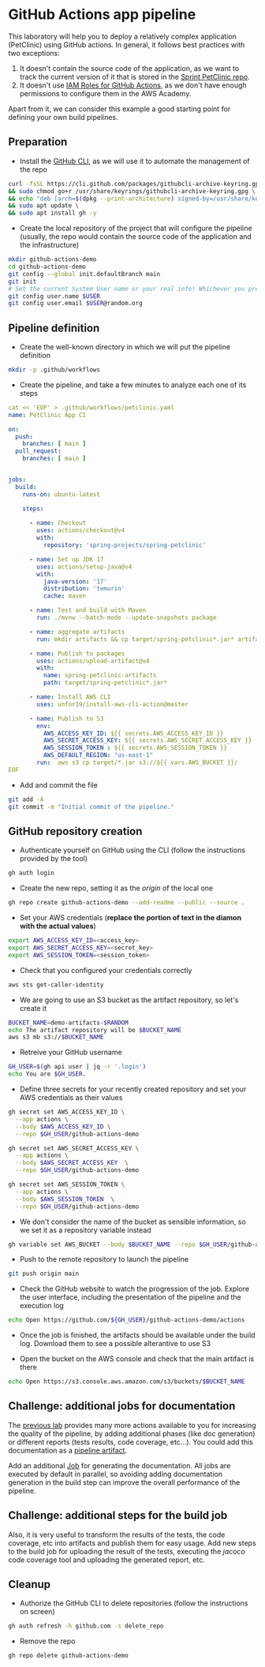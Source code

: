 # GitHub Actions app pipeline

This laboratory will help you to deploy a relatively complex application (PetClinic)
using GitHub actions. In general, it follows best practices with two exceptions:

1. It doesn't contain the source code of the application, as we want to track the
current version of it that is stored in the [Sprint PetClinic repo](github.com/spring-projects/spring-petclinic).
1. It doesn't use [IAM Roles for GitHub Actions](https://aws.amazon.com/blogs/security/use-iam-roles-to-connect-github-actions-to-actions-in-aws/),
as we don't have enough permissions to configure them in the AWS Academy.

Apart from it, we can consider this example a good starting point for defining
your own build pipelines.

## Preparation

* Install the [GitHub CLI](https://cli.github.com/), as we will use it to automate the management
of the repo

```bash
curl -fsSL https://cli.github.com/packages/githubcli-archive-keyring.gpg | sudo dd of=/usr/share/keyrings/githubcli-archive-keyring.gpg \
&& sudo chmod go+r /usr/share/keyrings/githubcli-archive-keyring.gpg \
&& echo "deb [arch=$(dpkg --print-architecture) signed-by=/usr/share/keyrings/githubcli-archive-keyring.gpg] https://cli.github.com/packages stable main" | sudo tee /etc/apt/sources.list.d/github-cli.list > /dev/null \
&& sudo apt update \
&& sudo apt install gh -y
```

* Create the local repository of the project that will configure the pipeline (usually, the
repo would contain the source code of the application and the infrastructure)

```bash
mkdir github-actions-demo
cd github-actions-demo
git config --global init.defaultBranch main
git init
# Set the current System User name or your real info! Whichever you prefer
git config user.name $USER
git config user.email $USER@random.org
```

## Pipeline definition

* Create the well-known directory in which we will put the pipeline definition

```bash
mkdir -p .github/workflows 
```

* Create the pipeline, and take a few minutes to analyze each one of its steps

```yaml
cat << 'EOF' > .github/workflows/petclinic.yaml
name: PetClinic App CI

on:
  push:
    branches: [ main ]
  pull_request:
    branches: [ main ]


jobs:
  build:
    runs-on: ubuntu-latest

    steps:
    
      - name: Checkout
        uses: actions/checkout@v4
        with:
          repository: 'spring-projects/spring-petclinic'

      - name: Set up JDK 17
        uses: actions/setup-java@v4
        with:
          java-version: '17'
          distribution: 'temurin'
          cache: maven

      - name: Test and build with Maven
        run: ./mvnw --batch-mode --update-snapshots package

      - name: aggregate artifacts
        run: mkdir artifacts && cp target/spring-petclinic*.jar* artifacts/

      - name: Publish to packages
        uses: actions/upload-artifact@v4
        with:
          name: spring-petclinic-artifacts
          path: target/spring-petclinic*.jar*

      - name: Install AWS CLI
        uses: unfor19/install-aws-cli-action@master

      - name: Publish to S3
        env:
          AWS_ACCESS_KEY_ID: ${{ secrets.AWS_ACCESS_KEY_ID }}
          AWS_SECRET_ACCESS_KEY: ${{ secrets.AWS_SECRET_ACCESS_KEY }}
          AWS_SESSION_TOKEN : ${{ secrets.AWS_SESSION_TOKEN }}
          AWS_DEFAULT_REGION: "us-east-1"
        run:  aws s3 cp target/*.jar s3://${{ vars.AWS_BUCKET }}/
EOF
```

* Add and commit the file

```bash
git add -A
git commit -m "Initial commit of the pipeline."
```

## GitHub repository creation

* Authenticate yourself on GitHub using the CLI (follow the instructions provided by the tool)

```bash
gh auth login
```

* Create the new repo, setting it as the *origin* of the local one

```bash
gh repo create github-actions-demo --add-readme --public --source .
```

* Set your AWS credentials (**replace the portion of text in the diamon with the actual values**)

```bash
export AWS_ACCESS_KEY_ID=<access_key>
export AWS_SECRET_ACCESS_KEY=<secret_key>
export AWS_SESSION_TOKEN=<session_token>
```

* Check that you configured your credentials correctly

```bash
aws sts get-caller-identity
```

* We are going to use an S3 bucket as the artifact repository, so let's create it

```bash
BUCKET_NAME=demo-artifacts-$RANDOM
echo The artifact repository will be $BUCKET_NAME
aws s3 mb s3://$BUCKET_NAME
```

* Retreive your GitHub username

```bash
GH_USER=$(gh api user | jq -r '.login')
echo You are $GH_USER.
```

* Define three secrets for your recently created repository and set your AWS credentials
as their values

```bash
gh secret set AWS_ACCESS_KEY_ID \
  --app actions \
  --body $AWS_ACCESS_KEY_ID \
  --repo $GH_USER/github-actions-demo

gh secret set AWS_SECRET_ACCESS_KEY \
  --app actions \
  --body $AWS_SECRET_ACCESS_KEY  \
  --repo $GH_USER/github-actions-demo

gh secret set AWS_SESSION_TOKEN \
  --app actions \
  --body $AWS_SESSION_TOKEN  \
  --repo $GH_USER/github-actions-demo
```

* We don't consider the name of the bucket as sensible information, so we set it as
a repository variable instead

```bash
gh variable set AWS_BUCKET --body $BUCKET_NAME --repo $GH_USER/github-actions-demo
```

* Push to the remote repository to launch the pipeline

```bash
git push origin main
```

* Check the GitHub website to watch the progression of the job. Explore the user interface,
including the presentation of the pipeline and the execution log

```bash
echo Open https://github.com/${GH_USER}/github-actions-demo/actions
```

* Once the job is finished, the artifacts should be available under the build log. Download
them to see a possible alterantive to use S3

* Open the bucket on the AWS console and check that the main artifact is there

```bash
echo Open https://s3.console.aws.amazon.com/s3/buckets/$BUCKET_NAME
```

## Challenge: additional jobs for documentation

The [previous lab](../lab10-app-exploration/README.md) provides many more actions available
to you for increasing the quality of the pipeline, by adding additional phases (like doc generation)
or different reports (tests results, code coverage, etc...). You could add this documentation as a [pipeline artifact](https://docs.github.com/es/actions/using-workflows/storing-workflow-data-as-artifacts).

Add an additional [Job](https://docs.github.com/en/actions/using-jobs) for generating the documentation.
All jobs are executed by default in parallel, so avoiding adding documentation generation in the build
step can improve the overall performance of the pipeline.


## Challenge: additional steps for the build job

Also, it is very useful to transform the results of the tests, the code coverage, etc into
artifacts and publish them for easy usage. Add new steps to the build job for
uploading the result of the tests, executing the *jacoco* code coverage tool and
uploading the generated report, etc.

## Cleanup

* Authorize the GitHub CLI to delete repositories (follow the instructions on screen)

```bash
gh auth refresh -h github.com -s delete_repo
```

* Remove the repo

```bash
gh repo delete github-actions-demo
```
